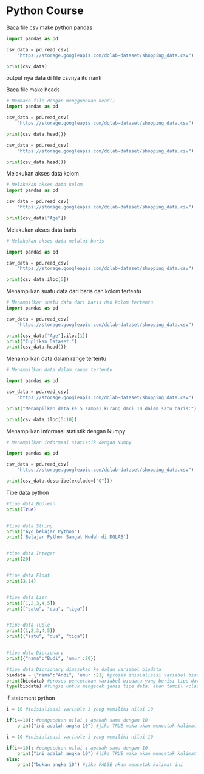 # Python Course

Baca file csv make python pandas
```py
import pandas as pd

csv_data = pd.read_csv(
    "https://storage.googleapis.com/dqlab-dataset/shopping_data.csv")

print(csv_data)
```
output nya data di file csvnya itu nanti

Baca file make heads
```py
# Membaca file dengan menggunakan head()
import pandas as pd

csv_data = pd.read_csv(
    "https://storage.googleapis.com/dqlab-dataset/shopping_data.csv")

print(csv_data.head())

csv_data = pd.read_csv(
    "https://storage.googleapis.com/dqlab-dataset/shopping_data.csv")

print(csv_data.head())

```

Melakukan akses data kolom

```py
# Melakukan akses data kolom
import pandas as pd

csv_data = pd.read_csv(
    "https://storage.googleapis.com/dqlab-dataset/shopping_data.csv")

print(csv_data["Age"])

```

Melakukan akses data baris
```py
# Melakukan akses data melalui baris

import pandas as pd

csv_data = pd.read_csv(
    "https://storage.googleapis.com/dqlab-dataset/shopping_data.csv")

print(csv_data.iloc[5])

```

Menampilkan suatu data dari baris dan kolom tertentu

```py
# Menampilkan suatu data dari baris dan kolom tertentu
import pandas as pd

csv_data = pd.read_csv(
    "https://storage.googleapis.com/dqlab-dataset/shopping_data.csv")

print(csv_data["Age"].iloc[1])
print("Cuplikan Dataset:")
print(csv_data.head())

```

Menampilkan data dalam range tertentu

```py
# Menampilkan data dalam range tertentu

import pandas as pd

csv_data = pd.read_csv(
    "https://storage.googleapis.com/dqlab-dataset/shopping_data.csv")

print("Menampilkan data ke 5 sampai kurang dari 10 dalam satu baris:")

print(csv_data.iloc[5:10])

```

Menampilkan informasi statistik dengan Numpy
```py
# Menampilkan informasi statistik dengan Numpy

import pandas as pd

csv_data = pd.read_csv(
    "https://storage.googleapis.com/dqlab-dataset/shopping_data.csv")

print(csv_data.describe(exclude=["O"]))

```

Tipe data python
```python
#tipe data Boolean
print(True)


#tipe data String
print("Ayo belajar Python")
print('Belajar Python Sangat Mudah di DQLAB')


#tipe data Integer
print(20)


#tipe data Float
print(3.14)


#tipe data List
print([1,2,3,4,5])
print(["satu", "dua", "tiga"])


#tipe data Tuple
print((1,2,3,4,5))
print(("satu", "dua", "tiga"))


#tipe data Dictionary
print({"nama":"Budi", 'umur':20})

#tipe data Dictionary dimasukan ke dalam variabel biodata
biodata = {"nama":"Andi", 'umur':21} #proses inisialisasi variabel biodata
print(biodata) #proses pencetakan variabel biodata yang berisi tipe data Dictionary
type(biodata) #fungsi untuk mengecek jenis tipe data. akan tampil <class 'dict'>
```

if statement python
```python
i = 10 #inisialisasi variable i yang memiliki nilai 10

if(i==10): #pengecekan nilai i apakah sama dengan 10
    print("ini adalah angka 10") #jika TRUE maka akan mencetak kalimat ini

```

```python
i = 10 #inisialisasi variable i yang memiliki nilai 10

if(i==10): #pengecekan nilai i apakah sama dengan 10
    print("ini adalah angka 10") #jika TRUE maka akan mencetak kalimat ini
else:
    print("bukan angka 10") #jika FALSE akan mencetak kalimat ini
```

```python

```
